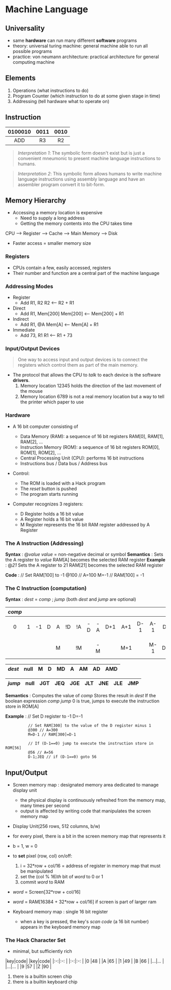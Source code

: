 # Machine Language

## Universality

+ same **hardware** can run many different **software** programs
+ theory: universal turing machine: general machine able to run all possible programs
+ practice: von neumann architecture: practical architecture for general computing machine

## Elements

1. Operations (what instructions to do)
2. Program Counter (which instruction to do at some given stage in time)
3. Addressing (tell hardware what to operate on)

## Instruction

|0100010|0011|0010|
|:-:    |:-: |:-: |
|ADD    |R3  |R2  |

> *Interpretation 1*: The symbolic form doesn't exist but is just a convenient mneumonic to present machine language instructions to humans.

> *Interpretation 2*: This symbolic form allows humans to write machine language instructions using assembly language and have an assembler program convert it to bit-form.

## Memory Hierarchy

+ Accessing a memory location is expensive
    + Need to supply a long address
    + Getting the memory contents into the CPU takes time

CPU --> Register --> Cache --> Main Memory --> Disk

+ Faster access = smaller memory size

### Registers

+ CPUs contain a few, easily accessed, registers
+ Their number and function are a central part of the machine language

### Addressing Modes

+ Register
    + Add R1, R2        R2 <-- R2 + R1
+ Direct
    + Add R1, Mem[200]  Mem[200] <-- Mem[200] + R1
+ Indirect
    + Add R1, @A        Mem[A] <-- Mem[A] + R1
+ Immediate
    + Add 73, R1        R1 <-- R1 + 73

### Input/Output Devices

> One way to access input and output devices is to connect the registers which control them as part of the main memory.

+ The protocol that allows the CPU to *talk* to each device is the software **drivers**.
    1. Memory location 12345 holds the direction of the last movement of the mouse
    2. Memory location 6789 is not a real memory location but a way to tell the printer which paper to use

### Hardware

+ A 16 bit computer consisting of
    + Data Memory (RAM): a sequence of 16 bit registers RAM[0], RAM[1], RAM[2], ...
    + Instruction Memory (ROM): a sequence of 16 bit registers ROM[0], ROM[1], ROM[2], ...
    + Central Processing Unit (CPU): performs 16 bit instructions
    + Instructions bus / Data bus / Address bus

+ Control:
    + The ROM is loaded with a Hack program
    + The *reset* button is pushed
    + The program starts running

+ Computer recognizes 3 registers:
    + D Register holds a 16 bit value
    + A Register holds a 16 bit value
    + M Register represents the 16 bit RAM register addressed by A Register

### The A Instruction (Addressing)

**Syntax** : @*value*
*value* = non-negative decimal or symbol
**Semantics** : Sets the A register to *value*
                RAM[A] becomes the selected RAM register
**Example** : @*21*
              Sets the A register to 21
              RAM[21] becomes the selected RAM register

**Code** : // Set RAM[100] to -1
           @100   // A=100
           M=-1   // RAM[100] = -1

### The C Instruction (computation)

**Syntax** : *dest* = *comp* ; *jump* (both *dest* and *jump* are optional)

|*comp*|   |   |   |   |   |   |   |   |   |   |   |   |   |   |   |   |      |
|:-:   |:-:|:-:|:-:|:-:|:-:|:-:|:-:|:-:|:-:|:-:|:-:|:-:|:-:|:-:|:-:|:-:|:-:   |
|0     |1  |-1 |D  |A  |!D |!A |-D |-A |D+1|A+1|D-1|A-1|D+A|D-A|A-D|D&A|D or A|
|      |   |   |   |M  |   |!M |   |-M |   |M+1|   |M-1|D+M|D-M|M-D|D&M|D or M|

|*dest*|null|M  |D  |MD |A  |AM |AD |AMD|
|:-:   |:-: |:-:|:-:|:-:|:-:|:-:|:-:|:-:|

|*jump*|null|JGT|JEQ|JGE|JLT|JNE|JLE|JMP|
|:-:   |:-: |:-:|:-:|:-:|:-:|:-:|:-:|:-:|

**Semantics** : Computes the value of *comp*
                Stores the result in *dest*
                If the boolean expression *comp* *jump* 0 is true, jumps to execute the instruction store in ROM[A]

**Example** : // Set D register to -1
              D=-1

              // Set RAM[300] to the value of the D register minus 1
              @300 // A=300
              M=D-1 // RAM[300]=D-1

              // If (D-1==0) jump to execute the instruction store in ROM[56]
              @56 // A=56
              D-1;JEQ // if (D-1==0) goto 56

## Input/Output

+ Screen memory map : designated memory area dedicated to manage display unit
    + the physical display is continuously refreshed from the memory map, many times per second
    + output is affected by writing code that manipulates the screen memory map

+ Display Unit(256 rows, 512 columns, b/w)
+ for every pixel, there is a bit in the screen memory map that represents it
+ b = 1, w = 0
+ to **set** pixel (row, col) on/off:
    1. i = 32*row + col/16 = address of register in memory map that must be manipulated
    2. set the (col % 16)*th* bit of *word* to 0 or 1
    3. commit *word* to RAM
+ *word* = Screen[32*row + col/16]
+ *word* = RAM[16384 + 32*row + col/16] if screen is part of larger ram

+ Keyboard memory map : single 16 bit register
    + when a key is pressed, the key's *scan code* (a 16 bit number) appears in the keyboard memory map

### The Hack Character Set

+ minimal, but sufficiently rich

|key|code|          |key|code|
|:-:|:-: |          |:-:|:-: |
|0  |48  |          |A  |65  |
|1  |49  |          |B  |66  |
|...|... |          |...|... |
|9  |57  |          |Z  |90  |
           
1. there is a builtin screen chip
2. there is a builtin keyboard chip